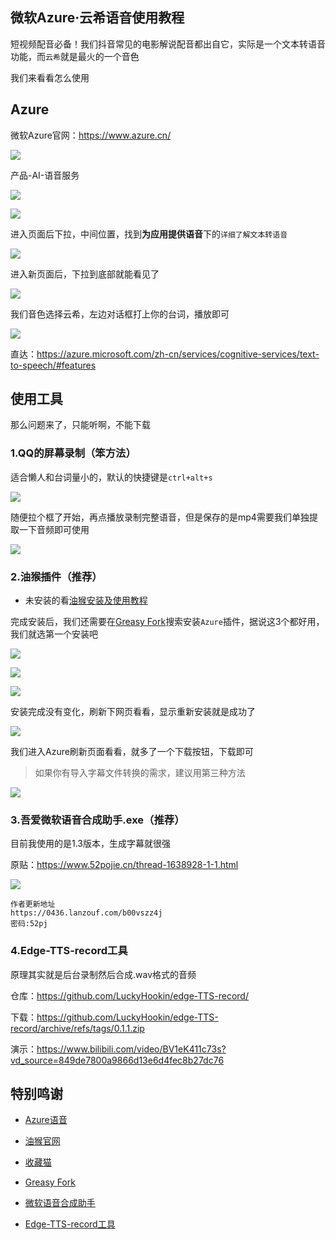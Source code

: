## 微软Azure·云希语音使用教程

短视频配音必备！我们抖音常见的电影解说配音都出自它，实际是一个文本转语音功能，而`云希`就是最火的一个音色

我们来看看怎么使用


## Azure

微软Azure官网：https://www.azure.cn/

![](https://ghproxy.com/https://raw.githubusercontent.com/Yiov/notes/main/Azure/Azure.png)


产品-AI-语音服务

![](https://ghproxy.com/https://raw.githubusercontent.com/Yiov/notes/main/Azure/Azure-2.png)

![](https://ghproxy.com/https://raw.githubusercontent.com/Yiov/notes/main/Azure/Azure-3.png)


进入页面后下拉，中间位置，找到**为应用提供语音**下的`详细了解文本转语音`

![](https://ghproxy.com/https://raw.githubusercontent.com/Yiov/notes/main/Azure/Azure-4.png)


进入新页面后，下拉到底部就能看见了

![](https://ghproxy.com/https://raw.githubusercontent.com/Yiov/notes/main/Azure/Azure-5.png)


我们音色选择云希，左边对话框打上你的台词，播放即可

![](https://ghproxy.com/https://raw.githubusercontent.com/Yiov/notes/main/Azure/Azure-6.png)


直达：https://azure.microsoft.com/zh-cn/services/cognitive-services/text-to-speech/#features



## 使用工具

那么问题来了，只能听啊，不能下载


### 1.QQ的屏幕录制（笨方法）

适合懒人和台词量小的，默认的快捷键是`ctrl+alt+s`

![](https://ghproxy.com/https://raw.githubusercontent.com/Yiov/notes/main/Azure/Azure-7.png)


随便拉个框了开始，再点播放录制完整语音，但是保存的是mp4需要我们单独提取一下音频即可使用


![](https://ghproxy.com/https://raw.githubusercontent.com/Yiov/notes/main/Azure/Azure-8.png)







### 2.油猴插件（推荐）

* 未安装的看[油猴安装及使用教程](https://github.com/Yiov/notes/tree/main/tampermonkey)


完成安装后，我们还需要在[Greasy Fork](https://greasyfork.org/zh-CN)搜索安装`Azure`插件，据说这3个都好用，我们就选第一个安装吧


![](https://ghproxy.com/https://raw.githubusercontent.com/Yiov/notes/main/Azure/Azure-9.png)

![](https://ghproxy.com/https://raw.githubusercontent.com/Yiov/notes/main/Azure/Azure-10.png)

![](https://ghproxy.com/https://raw.githubusercontent.com/Yiov/notes/main/Azure/Azure-11.png)


安装完成没有变化，刷新下网页看看，显示重新安装就是成功了

![](https://ghproxy.com/https://raw.githubusercontent.com/Yiov/notes/main/Azure/Azure-12.png)



我们进入Azure刷新页面看看，就多了一个下载按钮，下载即可

> 如果你有导入字幕文件转换的需求，建议用第三种方法

![](https://ghproxy.com/https://raw.githubusercontent.com/Yiov/notes/main/Azure/Azure-13.png)



### 3.吾爱微软语音合成助手.exe（推荐）

目前我使用的是1.3版本，生成字幕就很强

原贴：https://www.52pojie.cn/thread-1638928-1-1.html


![](https://ghproxy.com/https://raw.githubusercontent.com/Yiov/notes/main/Azure/Azure-14.png)

```
作者更新地址
https://0436.lanzouf.com/b00vszz4j
密码:52pj
```



### 4.Edge-TTS-record工具

原理其实就是后台录制然后合成.wav格式的音频

仓库：https://github.com/LuckyHookin/edge-TTS-record/

下载：https://github.com/LuckyHookin/edge-TTS-record/archive/refs/tags/0.1.1.zip

演示：https://www.bilibili.com/video/BV1eK411c73s?vd_source=849de7800a9866d13e6d4fec8b27dc76




## 特别鸣谢

* [Azure语音](https://azure.microsoft.com/zh-cn/services/cognitive-services/text-to-speech/#features)

* [油猴官网](https://www.tampermonkey.net/)

* [收藏猫](https://chrome.pictureknow.com/)

* [Greasy Fork](https://greasyfork.org/zh-CN)

* [微软语音合成助手](https://www.52pojie.cn/thread-1638928-1-1.html)

* [Edge-TTS-record工具](https://github.com/LuckyHookin/edge-TTS-record/)
